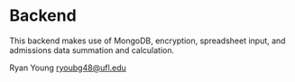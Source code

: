 Backend
=======

This backend makes use of MongoDB, encryption, spreadsheet input, and admissions data summation and calculation.

Ryan Young ryoubg48@ufl.edu
